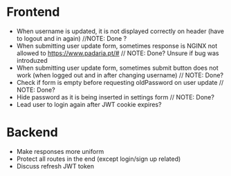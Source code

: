 # Frontend
- When username is updated, it is not displayed correctly on header (have to logout and in again) //NOTE: Done ?
- When submitting user update form, sometimes response is NGINX not allowed to https://www.padaria.pt/# // NOTE: Done? Unsure if bug was introduzed
- When submitting user update form, sometimes submit button does not work (when logged out and in after changing username) // NOTE: Done?
- Check if form is empty before requesting oldPassword on user update // NOTE: Done?
- Hide password as it is being inserted in settings form // NOTE: Done?
- Lead user to login again after JWT cookie expires?

# Backend
- Make responses more uniform
- Protect all routes in the end (except login/sign up related)
- Discuss refresh JWT token
